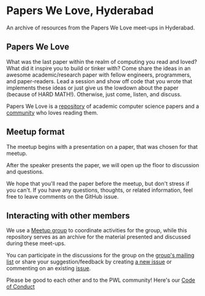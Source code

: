 # Papers We Love, Hyderabad

An archive of resources from the Papers We Love meet-ups in Hyderabad.

## Papers We Love

What was the last paper within the realm of computing you read and loved? What
did it inspire you to build or tinker with? Come share the ideas in an awesome
academic/research paper with fellow engineers, programmers, and
paper-readers. Lead a session and show off code that you wrote that implements
these ideas or just give us the lowdown about the paper (because of HARD
MATH!). Otherwise, just come, listen, and discuss.

Papers We Love is a
[repository](https://github.com/papers-we-love/papers-we-love) of academic
computer science papers and a
[community](https://github.com/papers-we-love/papers-we-love/wiki/Creating-a-PWL-chapter)
who loves reading them.

## Meetup format

The meetup begins with a presentation on a paper, that was chosen for that
meetup.

After the speaker presents the paper, we will open up the floor to discussion
and questions.

We hope that you'll read the paper before the meetup, but don't stress if you
can't.  If you have any questions, thoughts, or related information, feel free
to leave comments on the GitHub issue.

## Interacting with other members

We use a [Meetup group](http://www.meetup.com/papers-we-love-hyderabad/) to
coordinate activities for the group, while this repository serves as an
archive for the material presented and discussed during these meet-ups.

You can participate in the discussions for the group on the
[group's mailing list](http://www.meetup.com/papers-we-love-hyderabad/messages/archive/)
or share your suggestion/feedback by creating
[a new issue](https://github.com/punchagan/papers-we-love-hyd/issues/new) or
commenting on an existing
[issue](https://github.com/punchagan/papers-we-love-hyd/issues).

Please be good to each other and to the PWL community!  Here's our
[Code of Conduct](https://github.com/punchagan/papers-we-love-hyd/blob/master/CODE_OF_CONDUCT.md)
